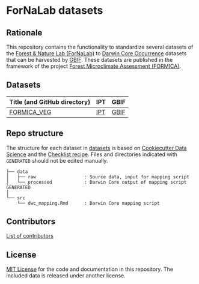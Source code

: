 # ForNaLab datasets

## Rationale

This repository contains the functionality to standardize several datasets of the [Forest & Nature Lab (ForNaLab)](https://www.ugent.be/bw/environment/en/research/fornalab/fornalab_welcome.htm) to [Darwin Core Occurrence](https://www.gbif.org/dataset-classes) datasets that can be harvested by [GBIF](http://www.gbif.org). These datasets are published in the framework of the project [Forest Microclimate Assessment (FORMICA)](https://formica.ugent.be/).

## Datasets

Title (and GitHub directory) | IPT | GBIF
--- | --- | ---
[FORMICA_VEG](https://github.com/inbo/fornalab-datasets/tree/master/datasets/fornalab-formica-wp1-vegetation) | [IPT](https://ipt.inbo.be/manage/resource.do?r=formica_veg) | [GBIF](https://www.gbif.org/dataset/93fb6063-1eb7-463b-abbb-95d828147d19)

## Repo structure

The structure for each dataset in [datasets](datasets) is based on [Cookiecutter Data Science](http://drivendata.github.io/cookiecutter-data-science/) and the [Checklist recipe](https://github.com/trias-project/checklist-recipe). Files and directories indicated with `GENERATED` should not be edited manually.

```
├── data
│   ├── raw                  : Source data, input for mapping script
│   └── processed            : Darwin Core output of mapping script GENERATED
│
└── src
    └── dwc_mapping.Rmd      : Darwin Core mapping script

```

## Contributors

[List of contributors](https://github.com/inbo/mica-occurrences/graphs/contributors)

## License

[MIT License](LICENSE) for the code and documentation in this repository. The included data is released under another license.
